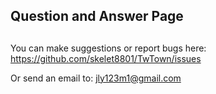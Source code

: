## Question and Answer Page











## 

You can make suggestions or report bugs here: https://github.com/skelet8801/TwTown/issues

Or send an email to: jly123m1@gmail.com
